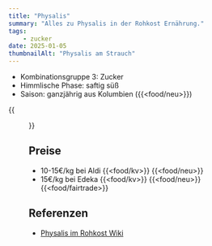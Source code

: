 ```yaml
---
title: "Physalis"
summary: "Alles zu Physalis in der Rohkost Ernährung."
tags:
    - zucker
date: 2025-01-05
thumbnailAlt: "Physalis am Strauch"
---
```


- Kombinationsgruppe 3: Zucker
- Himmlische Phase: saftig süß
- Saison: ganzjährig aus Kolumbien ({{<food/neu>}})

{{<figure src="./packung.de.jpg" class="w-8/12" alt="100g Physalis Packung" caption="100g Packung">}}

## Preise
- 10-15€/kg bei Aldi {{<food/kv>}} {{<food/neu>}}
- 15€/kg bei Edeka {{<food/kv>}} {{<food/neu>}} {{<food/fairtrade>}} 

## Referenzen

- [Physalis im Rohkost Wiki](https://www.rohkostwiki.de/wiki/Kapstachelbeere)
